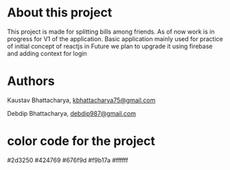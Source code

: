 # About this project

This project is made for splitting bills among friends. As of now work is in progress for V1 of the application.
Basic application mainly used for practice of initial concept of reactjs
in Future we plan to upgrade it using firebase and adding context for login

# Authors

Kaustav Bhattacharya, kbhattacharya75@gmail.com

Debdip Bhattacharya, debdip987@gmail.com

# color code for the project

#2d3250
#424769
#676f9d
#f9b17a
#ffffff
